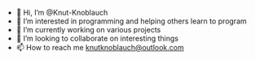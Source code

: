 - 👋 Hi, I’m @Knut-Knoblauch
- 👀 I’m interested in programming and helping others learn to program
- 🌱 I’m currently working on various projects
- 💞️ I’m looking to collaborate on interesting things
- 📫 How to reach me knutknoblauch@outlook.com

<!---
Knut-Knoblauch/Knut-Knoblauch is a ✨ special ✨ repository because its `README.md` (this file) appears on your GitHub profile.
You can click the Preview link to take a look at your changes.
--->
